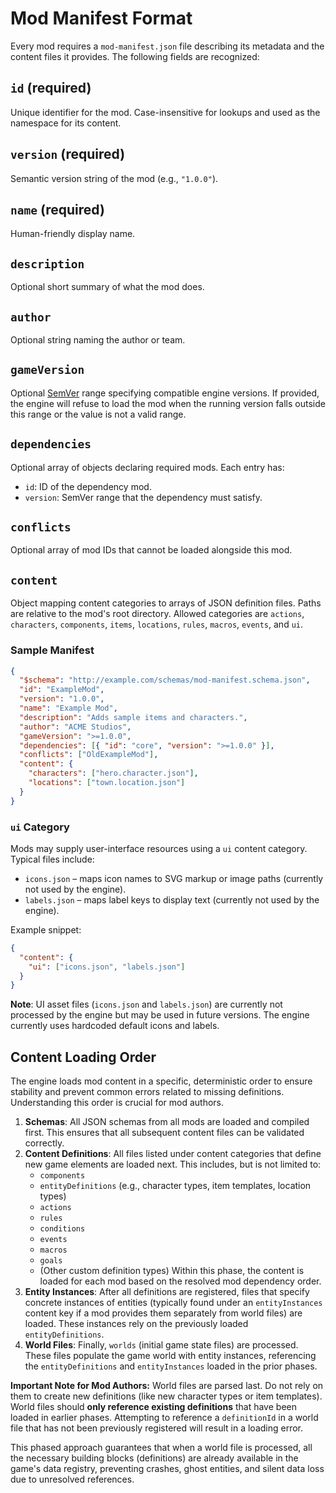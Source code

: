 # Mod Manifest Format

Every mod requires a `mod-manifest.json` file describing its metadata and the content files it provides. The following fields are recognized:

## `id` (required)

Unique identifier for the mod. Case-insensitive for lookups and used as the namespace for its content.

## `version` (required)

Semantic version string of the mod (e.g., `"1.0.0"`).

## `name` (required)

Human-friendly display name.

## `description`

Optional short summary of what the mod does.

## `author`

Optional string naming the author or team.

## `gameVersion`

Optional [SemVer](https://semver.org/) range specifying compatible engine versions. If provided, the engine will refuse to load the mod when the running version falls outside this range or the value is not a valid range.

## `dependencies`

Optional array of objects declaring required mods. Each entry has:

- `id`: ID of the dependency mod.
- `version`: SemVer range that the dependency must satisfy.

## `conflicts`

Optional array of mod IDs that cannot be loaded alongside this mod.

## `content`

Object mapping content categories to arrays of JSON definition files. Paths are relative to the mod's root directory. Allowed categories are `actions`, `characters`, `components`, `items`, `locations`, `rules`, `macros`, `events`, and `ui`.

### Sample Manifest

```json
{
  "$schema": "http://example.com/schemas/mod-manifest.schema.json",
  "id": "ExampleMod",
  "version": "1.0.0",
  "name": "Example Mod",
  "description": "Adds sample items and characters.",
  "author": "ACME Studios",
  "gameVersion": ">=1.0.0",
  "dependencies": [{ "id": "core", "version": ">=1.0.0" }],
  "conflicts": ["OldExampleMod"],
  "content": {
    "characters": ["hero.character.json"],
    "locations": ["town.location.json"]
  }
}
```

### `ui` Category

Mods may supply user-interface resources using a `ui` content category. Typical files include:

- `icons.json` – maps icon names to SVG markup or image paths (currently not used by the engine).
- `labels.json` – maps label keys to display text (currently not used by the engine).

Example snippet:

```json
{
  "content": {
    "ui": ["icons.json", "labels.json"]
  }
}
```

**Note**: UI asset files (`icons.json` and `labels.json`) are currently not processed by the engine but may be used in future versions. The engine currently uses hardcoded default icons and labels.

## Content Loading Order

The engine loads mod content in a specific, deterministic order to ensure stability and prevent common errors related to missing definitions. Understanding this order is crucial for mod authors.

1.  **Schemas**: All JSON schemas from all mods are loaded and compiled first. This ensures that all subsequent content files can be validated correctly.
2.  **Content Definitions**: All files listed under content categories that define new game elements are loaded next. This includes, but is not limited to:
    - `components`
    - `entityDefinitions` (e.g., character types, item templates, location types)
    - `actions`
    - `rules`
    - `conditions`
    - `events`
    - `macros`
    - `goals`
    - (Other custom definition types)
      Within this phase, the content is loaded for each mod based on the resolved mod dependency order.
3.  **Entity Instances**: After all definitions are registered, files that specify concrete instances of entities (typically found under an `entityInstances` content key if a mod provides them separately from world files) are loaded. These instances rely on the previously loaded `entityDefinitions`.
4.  **World Files**: Finally, `worlds` (initial game state files) are processed. These files populate the game world with entity instances, referencing the `entityDefinitions` and `entityInstances` loaded in the prior phases.

**Important Note for Mod Authors:** World files are parsed last. Do not rely on them to create new definitions (like new character types or item templates). World files should **only reference existing definitions** that have been loaded in earlier phases. Attempting to reference a `definitionId` in a world file that has not been previously registered will result in a loading error.

This phased approach guarantees that when a world file is processed, all the necessary building blocks (definitions) are already available in the game's data registry, preventing crashes, ghost entities, and silent data loss due to unresolved references.
